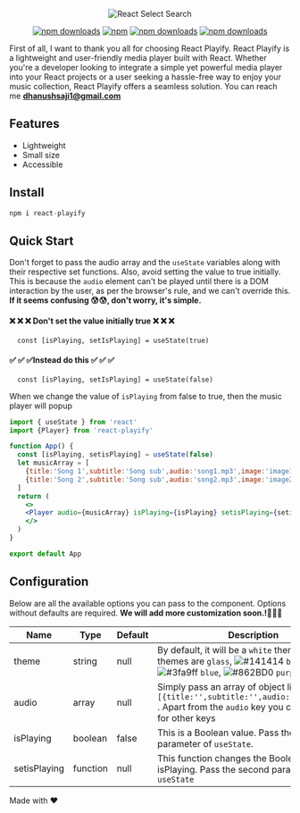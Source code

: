 <p align="center">
  <img src="https://i.imgur.com/hcdHQRB.jpg" alt="React Select Search" />
</p>
<div align="center">

[![npm downloads](https://img.shields.io/npm/dm/react-playify.svg?style=for-the-badge)](https://www.npmjs.com/package/react-playify)
[![npm](https://img.shields.io/npm/l/react-playify?style=for-the-badge)](https://github.com/Dhanush-Saji/react-playify/blob/master/LICENSE)
[![npm downloads](https://img.shields.io/bundlephobia/minzip/react-playify?style=for-the-badge)](https://www.npmjs.com/package/react-playify)
[![npm downloads](https://img.shields.io/github/contributors/Dhanush-Saji/react-playify?style=for-the-badge)](https://www.npmjs.com/package/react-playify)

</div>

First of all, I want to thank you all for choosing React Playify.
React Playify is a lightweight and user-friendly media player built with React. Whether you're a developer looking to integrate a simple yet powerful media player into your React projects or a user seeking a hassle-free way to enjoy your music collection, React Playify offers a seamless solution.
You can reach me **dhanushsaji1@gmail.com**

## Features
* Lightweight
* Small size
* Accessible

## Install

```javascript
npm i react-playify
```

## Quick Start

Don't forget to pass the audio array and the `useState` variables along with their respective set functions.
Also, avoid setting the value to true initially. This is because the `audio` element can't be played until there is a DOM interaction by the user, as per the browser's rule, and we can't override this.
**If it seems confusing 😰😰, don't worry, it's simple.**

#### ❌ ❌ ❌ Don't set the value initially true ❌ ❌ ❌
```http
  const [isPlaying, setIsPlaying] = useState(true)

```
#### ✅ ✅ ✅Instead do this ✅ ✅ ✅
```
  const [isPlaying, setIsPlaying] = useState(false)

```
When we change the value of `isPlaying` from false to true, then the music player will popup
```jsx harmony
import { useState } from 'react'
import {Player} from 'react-playify'

function App() {
  const [isPlaying, setisPlaying] = useState(false)
  let musicArray = [
    {title:'Song 1',subtitle:'Song sub',audio:'song1.mp3',image:'image1.jpg'},
    {title:'Song 2',subtitle:'Song sub',audio:'song2.mp3',image:'image2.jpg'},
  ]
  return (
    <>
    <Player audio={musicArray} isPlaying={isPlaying} setisPlaying={setisPlaying} />
    </>
  )
}

export default App
```

## Configuration

Below are all the available options you can pass to the component. Options without defaults are required. **We will add more customization soon.!🚀🚀🚀**

| Name | Type           | Default | Description                                                                                                                                                       |
| ---- |----------------| ------- |-------------------------------------------------------------------------------------------------------------------------------------------------------------------|
| theme | string       | null | By default, it will be a `white` theme. Other themes are `glass`, ![#141414](https://via.placeholder.com/10/141414?text=+) `black`, ![#3fa9ff](https://via.placeholder.com/10/3fa9ff?text=+) `blue`, ![#862BD0](https://via.placeholder.com/10/862BD0?text=+) `purple` |
| audio | array          | null | Simply pass an array of object like this `[{title:'',subtitle:'',audio:'',image:''}]` . Apart from the `audio` key you can pass value for other keys |
| isPlaying | boolean        | false | This is a Boolean value. Pass the first parameter of `useState`.|
| setisPlaying | function        | null | This function changes the Boolean value of isPlaying. Pass the second parameter of `useState` |


Made with ❤
